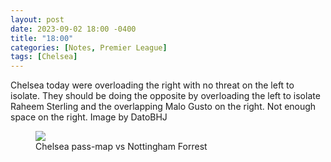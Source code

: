 ```yaml
---
layout: post
date: 2023-09-02 18:00 -0400
title: "18:00"
categories: [Notes, Premier League]
tags: [Chelsea]
---
```


Chelsea today were overloading the right with no threat on the left to isolate. They should be doing the opposite by overloading the left to isolate Raheem Sterling and the overlapping Malo Gusto on the right. Not enough space on the right. Image by DatoBHJ 

<figure>
    <img src="https://i.imgur.com/GgjERWF.jpg">
    <figcaption>Chelsea pass-map vs Nottingham Forrest</figcaption>
</figure> 


